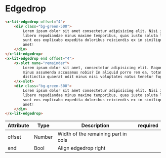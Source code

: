# Edgedrop

```html
<x-lit-edgedrop offset="4">
    <div class="bg-green-500">
        Lorem ipsum dolor sit amet consectetur adipisicing elit. Nisi impedit
        libero repudiandae minus maxime temporibus, quas iusto soluta laudantium
        sunt eos explicabo expedita doloribus reiciendis ex in similique ipsam
        amet!
    </div>
</x-lit-edgedrop>
<x-lit-edgedrop end offset="4">
    <x-slot name="remainder">
        Lorem ipsum dolor sit amet, consectetur adipisicing elit. Eaque iure
        minus assumenda accusamus nobis? In aliquid porro rem ea, totam at
        distinctio quaerat odit minus nisi voluptates natus tenetur fugiat!
    </x-slot>
    <div class="bg-green-500">
        Lorem ipsum dolor sit amet consectetur adipisicing elit. Nisi impedit
        libero repudiandae minus maxime temporibus, quas iusto soluta laudantium
        sunt eos explicabo expedita doloribus reiciendis ex in similique ipsam
        amet!
    </div>
</x-lit-edgedrop>
```

| Attribute | Type   | Description                         | required |
| --------- | ------ | ----------------------------------- | -------- |
| offset    | Number | Width of the remaining part in cols |          |
| end       | Bool   | Align edgedrop right                |          |
